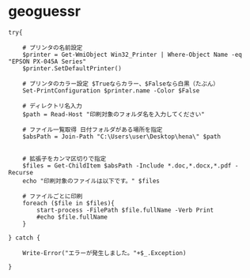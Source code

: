 # geoguessr


    try{

        # プリンタの名前設定
        $printer = Get-WmiObject Win32_Printer | Where-Object Name -eq "EPSON PX-045A Series"
        $printer.SetDefaultPrinter()

        # プリンタのカラー設定 $Trueならカラー、$Falseなら白黒（たぶん）
        Set-PrintConfiguration $printer.name -Color $False

        # ディレクトリ名入力
        $path = Read-Host "印刷対象のフォルダ名を入力してください"

        # ファイル一覧取得 日付フォルダがある場所を指定
        $absPath = Join-Path "C:\Users\user\Desktop\hena\" $path


        # 拡張子をカンマ区切りで指定
        $files = Get-ChildItem $absPath -Include *.doc,*.docx,*.pdf -Recurse
        echo "印刷対象のファイルは以下です。" $files

        # ファイルごとに印刷
        foreach ($file in $files){
            start-process -FilePath $file.fullName -Verb Print
            #echo $file.fullName
        }

    } catch {

        Write-Error("エラーが発生しました。"+$_.Exception)

    }
